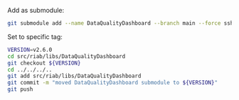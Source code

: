 Add as submodule:

```bash
git submodule add --name DataQualityDashboard --branch main --force ssh://git@github.com/OHDSI/DataQualityDashboard.git src/riab/libs/DataQualityDashboard
```

Set to specific tag:

```bash
VERSION=v2.6.0
cd src/riab/libs/DataQualityDashboard
git checkout ${VERSION}
cd ../../../..
git add src/riab/libs/DataQualityDashboard
git commit -m "moved DataQualityDashboard submodule to ${VERSION}"
git push
```